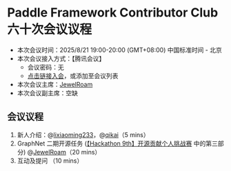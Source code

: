 # Paddle Framework Contributor Club 六十次会议议程

- 本次会议时间：2025/8/21 19:00-20:00 (GMT+08:00) 中国标准时间 - 北京
- 本次会议接入方式：【腾讯会议】
  - 会议密码：无
  - [点击链接入会](https://meeting.tencent.com/dm/zDoMDOtPQJb6)，或添加至会议列表
- 本次会议主席：[JewelRoam](https://github.com/JewelRoam)
- 本次会议副主席：空缺

## 会议议程

1. 新人介绍：@[lixiaoming233](https://github.com/lixiaoming233)，@[qikai](https://github.com/qikai)（5 mins）
2. GraphNet 二期开源任务 ([【Hackathon 9th】开源贡献个人挑战赛](https://github.com/PaddlePaddle/Paddle/issues/74773) 中的第三部分) @[JewelRoam](https://github.com/JewelRoam)（20 mins）
3. 互动及提问 （10 mins）

